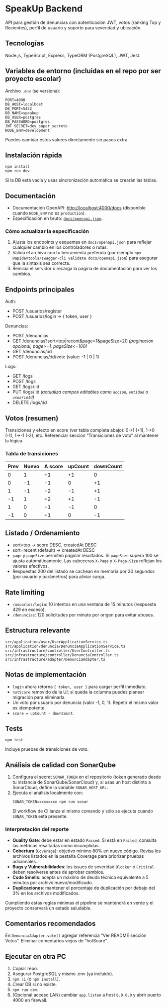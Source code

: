# SpeakUp Backend

API para gestión de denuncias con autenticación JWT, votos (ranking Top y Recientes), perfil de usuario y soporte para severidad y ubicación.

## Tecnologías
Node.js, TypeScript, Express, TypeORM (PostgreSQL), JWT, Jest.

## Variables de entorno (incluidas en el repo por ser proyecto escolar)
Archivo `.env` (se versiona):
```
PORT=4000
DB_HOST=localhost
DB_PORT=5432
DB_NAME=speakup
DB_USER=postgres
DB_PASSWORD=postgres
JWT_SECRET=dev_super_secreto
NODE_ENV=development
```
Puedes cambiar estos valores directamente sin pasos extra.

## Instalación rápida
```
npm install
npm run dev
```
Si la DB está vacía y usas sincronización automática se crearán las tablas.

## Documentación
- Documentación OpenAPI: [http://localhost:4000/docs](http://localhost:4000/docs) (disponible cuando `NODE_ENV` no es `production`).
- Especificación en bruto: [`docs/openapi.json`](docs/openapi.json).

### Cómo actualizar la especificación
1. Ajusta los endpoints y esquemas en `docs/openapi.json` para reflejar cualquier cambio en los controladores o rutas.
2. Valida el archivo con tu herramienta preferida (por ejemplo `npx @apidevtools/swagger-cli validate docs/openapi.json`) para asegurar que la sintaxis sea correcta.
3. Reinicia el servidor o recarga la página de documentación para ver los cambios.

## Endpoints principales
Auth:
- POST /usuarios/register
- POST /usuarios/login → { token, user }

Denuncias:
- POST /denuncias
- GET /denuncias?sort=top|recent&page=1&pageSize=20 *(paginación opcional, page>=1, pageSize<=100)*
- GET /denuncias/:id
- POST /denuncias/:id/vote  (value: -1 | 0 | 1)

Logs:
- GET /logs
- POST /logs
- GET /logs/:id
- PUT /logs/:id *(actualiza campos editables como `accion`, `entidad` o `usuarioId`)*
- DELETE /logs/:id

## Votos (resumen)
Transiciones y efecto en score (ver tabla completa abajo):
0→1 (+1), 1→0 (-1), 1→-1 (-2), etc.
Referenciar sección “Transiciones de voto” al mantener la lógica.

### Tabla de transiciones
| Prev | Nuevo | Δ score | upCount | downCount |
|------|-------|---------|---------|-----------|
| 0    | 1     | +1      | +1      | 0         |
| 0    | -1    | -1      | 0       | +1        |
| 1    | -1    | -2      | -1      | +1        |
| -1   | 1     | +2      | +1      | -1        |
| 1    | 0     | -1      | -1      | 0         |
| -1   | 0     | +1      | 0       | -1        |

## Listado / Ordenamiento
- sort=top → score DESC, createdAt DESC
- sort=recent (default) → createdAt DESC
- `page` y `pageSize` permiten paginar resultados. Si `pageSize` supera 100 se ajusta automáticamente. Las cabeceras `X-Page` y `X-Page-Size` reflejan los valores efectivos.
- Respuestas 200 del listado se cachean en memoria por 30 segundos (por usuario y parámetros) para aliviar carga.

## Rate limiting
- `/usuarios/login`: 10 intentos en una ventana de 15 minutos (respuesta 429 en exceso).
- `/denuncias`: 120 solicitudes por minuto por origen para evitar abusos.

## Estructura relevante
```
src/application/user/UserApplicationService.ts
src/application/denuncia/DenunciaApplicationService.ts
src/infrastructure/controller/UserController.ts
src/infrastructure/controller/DenunciaController.ts
src/infrastructure/adapter/DenunciaAdapter.ts
```

## Notas de implementación
- `login` ahora retorna `{ token, user }` para cargar perfil inmediato.
- `hotScore` removido de la UI; si queda la columna puedes planear migración para eliminarla.
- Un voto por usuario por denuncia (valor -1, 0, 1). Repetir el mismo valor es idempotente.
- `score = upCount - downCount`.

## Tests
```
npm test
```
Incluye pruebas de transiciones de voto.

## Análisis de calidad con SonarQube

1. Configura el secret `SONAR_TOKEN` en el repositorio (token generado desde tu instancia de SonarQube/SonarCloud) y, si usas un host distinto a SonarCloud, define la variable `SONAR_HOST_URL`.
2. Ejecuta el análisis localmente con:
   ```
   SONAR_TOKEN=xxxxxxxx npm run sonar
   ```
   El workflow de CI lanza el mismo comando y sólo se ejecuta cuando `SONAR_TOKEN` está presente.

### Interpretación del reporte
- **Quality Gate**: debe estar en estado `Passed`. Si está en `Failed`, consulta las métricas resaltadas como incumplidas.
- **Cobertura** (`Coverage`): objetivo mínimo 80% en nuevo código. Revisa los archivos listados en la pestaña Coverage para priorizar pruebas adicionales.
- **Bugs y Vulnerabilidades**: los issues de severidad `Blocker` o `Critical` deben resolverse antes de aprobar cambios.
- **Code Smells**: acepta un máximo de deuda técnica equivalente a 5 minutos por archivo nuevo/modificado.
- **Duplicaciones**: mantener el porcentaje de duplicación por debajo del 3% en los archivos modificados.

Cumpliendo estas reglas mínimas el pipeline se mantendrá en verde y el proyecto conservará un estado saludable.

## Comentarios recomendados
En `DenunciaAdapter.vote()` agregar referencia “Ver README sección Votos”. Eliminar comentarios viejos de “hotScore”.

## Ejecutar en otra PC
1. Copiar repo.
2. Asegurar PostgreSQL y mismo .env (ya incluido).
3. `npm ci` (o `npm install`).
4. Crear DB si no existe.
5. `npm run dev`.
6. (Opcional acceso LAN) cambiar `app.listen` a host `0.0.0.0` y abrir puerto 4000 en firewall.
